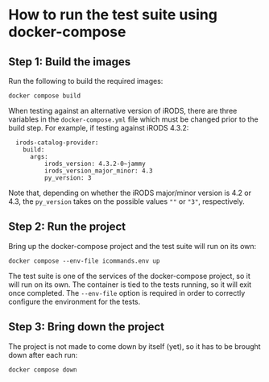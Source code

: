 # How to run the test suite using docker-compose

## Step 1: Build the images

Run the following to build the required images:
```
docker compose build
```
When testing against an alternative version of iRODS, there are three variables in the `docker-compose.yml` file which must be changed prior to the build step. For example, if testing against iRODS 4.3.2:
```
  irods-catalog-provider:
    build:
      args:
          irods_version: 4.3.2-0~jammy
          irods_version_major_minor: 4.3
          py_version: 3
```
Note that, depending on whether the iRODS major/minor version is 4.2 or 4.3, the `py_version` takes on the possible values `""` or `"3"`, respectively.

## Step 2: Run the project

Bring up the docker-compose project and the test suite will run on its own:
```
docker compose --env-file icommands.env up
```
The test suite is one of the services of the docker-compose project, so it will run on its own. The container is tied to the tests running, so it will exit once completed.
The `--env-file` option is required in order to correctly configure the environment for the tests.

## Step 3: Bring down the project

The project is not made to come down by itself (yet), so it has to be brought down after each run:
```
docker compose down
```

